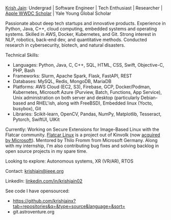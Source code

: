 [Krish Jain](https://www.linkedin.com/in/krishjain02/): Undergrad | Software Engineer | Tech Enthusiast | Researcher | [Apple WWDC Scholar](https://www.macworld.com/article/1457999/swift-student-challenge-apple.html) | Yale Young Global Scholar

Passionate about deep tech startups and innovative products. Experience in Python, Java, C++, cloud computing, embedded systems and operating systems. Skilled in AWS, Docker, Kubernetes, and Git. Strong interest in NLP, robotics, back-end dev, and quantitative methods. Conducted research in cybersecurity, biotech, and natural disasters.

Technical Skills:
- Languages: Python, Java, C, C++, SQL, HTML, CSS, Swift, Objective-C, PHP, Bash
- Frameworks: Slurm, Apache Spark, Flask, FastAPI, REST
- Databases: MySQL, Redis, MongoDB, MariaDB
- Platforms: AWS Cloud (EC2, S3), Firebase,  GCP, Docker/Podman, Kubernetes, Microsoft Azure (Purview, Batch, Functions, App Service), Unix administration on both server and desktop (particularly Debian-based and RHEL'ish, along with FreeBSD), Embedded linux (Yocto, busybox), Git
- Libraries: Scikit-learn, OpenCV, Pandas, NumPy, Matplotlib, Tesseract, Pytorch, SwiftUI, UIKit

Currently: Working on Secure Extensions for Image-Based Linux with the Flatcar community. [Flatcar Linux](https://www.flatcar.org/) is a project out of Kinvolk (now [acquired by Microsoft](https://azure.microsoft.com/en-us/blog/microsoft-acquires-kinvolk-to-accelerate-containeroptimized-innovation/)). Mentored by Thilo Fromm from Microsoft Germany. Along with my internship, I'm also contributing bug fixes and solving backlog in open source projects in my spare time.

Looking to explore: Autonomous systems, XR (VR/AR), RTOS

Contact: krishjain@ieee.org

LinkedIn: [linkedin.com/in/krishjain02](https://www.linkedin.com/in/krishjain02/)

See code I have opensourced:
- https://github.com/krishjainx?tab=repositories&q=&type=source&language=&sort=
- git.astroventure.org





